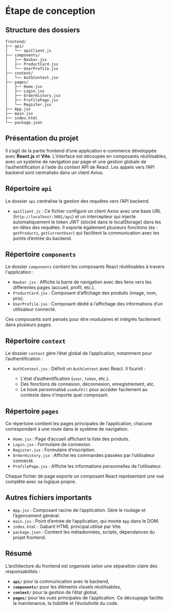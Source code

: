# Étape de conception

## Structure des dossiers

```plaintext
frontend/
├── api/
│   └── apiClient.js
├── components/
│   ├── Navbar.jsx
│   ├── ProductCard.jsx
│   └── UserProfile.jsx
├── context/
│   └── AuthContext.jsx
├── pages/
│   ├── Home.jsx
│   ├── Login.jsx
│   ├── OrderHistory.jsx
│   ├── ProfilePage.jsx
│   └── Register.jsx
├── App.jsx
├── main.jsx
├── index.html
└── package.json
```

## Présentation du projet

Il s’agit de la partie frontend d’une application e-commerce développée avec **React.js** et **Vite**. L’interface est découpée en composants réutilisables, avec un système de navigation par page et une gestion globale de l’authentification à l’aide du context API de React. Les appels vers l’API backend sont centralisés dans un client Axios.

## Répertoire `api`

Le dossier `api` centralise la gestion des requêtes vers l’API backend.

* `apiClient.js` : Ce fichier configure un client Axios avec une base URL (`http://localhost:3001/api`) et un intercepteur qui injecte automatiquement le token JWT (stocké dans le localStorage) dans les en-têtes des requêtes.
  Il exporte également plusieurs fonctions (ex : `getProducts`, `getCurrentUser`) qui facilitent la communication avec les points d’entrée du backend.

## Répertoire `components`

Le dossier `components` contient les composants React réutilisables à travers l'application :

* `Navbar.jsx` : Affiche la barre de navigation avec des liens vers les différentes pages (accueil, profil, etc.).
* `ProductCard.jsx` : Composant d’affichage des produits (image, nom, prix).
* `UserProfile.jsx` : Composant dédié à l’affichage des informations d’un utilisateur connecté.

Ces composants sont pensés pour être modulaires et intégrés facilement dans plusieurs pages.

## Répertoire `context`

Le dossier `context` gère l’état global de l’application, notamment pour l’authentification :

* `AuthContext.jsx` : Définit un `AuthContext` avec React. Il fournit :

  * L’état d’authentification (`user`, `token`, etc.).
  * Des fonctions de connexion, déconnexion, enregistrement, etc.
  * Le hook personnalisé `useAuth()` pour accéder facilement au contexte dans n’importe quel composant.

## Répertoire `pages`

Ce répertoire contient les pages principales de l’application, chacune correspondant à une route dans le système de navigation.

* `Home.jsx` : Page d’accueil affichant la liste des produits.
* `Login.jsx` : Formulaire de connexion.
* `Register.jsx` : Formulaire d’inscription.
* `OrderHistory.jsx` : Affiche les commandes passées par l’utilisateur connecté.
* `ProfilePage.jsx` : Affiche les informations personnelles de l’utilisateur.

Chaque fichier de page exporte un composant React représentant une vue complète avec sa logique propre.

## Autres fichiers importants

* `App.jsx` : Composant racine de l’application. Gère le routage et l’agencement général.
* `main.jsx` : Point d’entrée de l’application, qui monte `App` dans le DOM.
* `index.html` : Gabarit HTML principal utilisé par Vite.
* `package.json` : Contient les métadonnées, scripts, dépendances du projet frontend.

## Résumé

L’architecture du frontend est organisée selon une séparation claire des responsabilités :

* **`api/`** pour la communication avec le backend,
* **`components/`** pour les éléments visuels réutilisables,
* **`context/`** pour la gestion de l’état global,
* **`pages/`** pour les vues principales de l’application.
  Ce découpage facilite la maintenance, la lisibilité et l’évolutivité du code.
